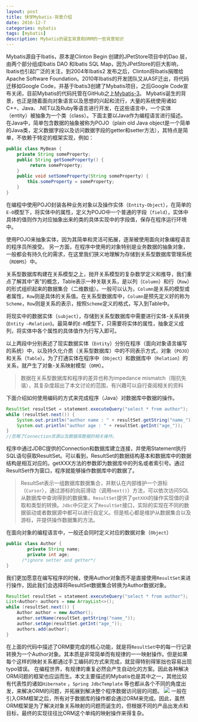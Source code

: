 ```yaml
---
layout: post
title: 快学Mybatis-背景介绍
date: 2016-12-7
categories: mybatis
tags: [mybatis]
description: Mybatis的诞生背景和ORM的一些背景知识
---
```


Mybatis源自于Ibatis，原本是Clinton Begin 创建的JPetStore项目中的Dao 层，由两个部分组成Ibatis DAO 和Ibatis SQL Map，因为JPetStore的巨大影响，Ibatis也引起广泛的关注，到2004年Ibatis2 发布之后，Clinton将Ibatis捐赠给Apache Software Foundation。2010年Ibatis的开发团队又从ASF迁出，将代码迁移如Google Code，并基于Ibatis3创建了Mybatis项目，之后Google Code宣布关闭，目前Mybatis的代码托管在GitHub之上[Mybatis-3](https://github.com/mybatis/mybatis-3)。
Mybatis诞生的背景，也正是随着面向对象语言以及思想的兴起和流行，大量的系统使用诸如C++、Java、.NET以及Ruby等语言进行开发，在这些语言中，一个实体（entity）被抽象为一个类（class）。下面主要以Java作为编程语言进行描述。
在Java中，简单包含数据的抽象被称为POJO（plain old Java object是一个简单的Java类，定义数据字段以及访问数据字段的getter和setter方法），其特点是简单，不依赖于特定的框架实现，例如：
````java
public class MyBean {
    private String someProperty;
    public String getSomeProperty() {
         return someProperty;
    }
    public void setSomeProperty(String someProperty) {
        this.someProperty = someProperty;
    }
}
````
在编程中使用POJO封装各种业务对象以及操作实体（`Entity-Object`），在简单的`E-O`模型下，将实体中的属性，定义为POJO中一个普通的字段（`field`），实体中具体的值则作为对应抽象出来的类的具体实现中的字段值，保存在程序运行环境中。

使用POJO来抽象实体，因为其简单和灵活可拓展，逐渐被使用面向对象编程语言的程序员所接受。
另一方面，在程序中使用的对象特别是业务数据的抽象对象，一般都会有持久化的需求，在这里我们狭义地理解为存储到关系型数据库管理系统（`RDBMS`）中。

关系型数据库构建在关系模型之上，抛开关系模型的复杂数学定义和推导，我们重点了解其中“表”的概念，Table表示一种关联关系，是以列（`Column`）和行（`Row`）的形式组织起来的数据集合（二维数组）。一般可以认为，`Column`是关系的模型或者属性，`Row`则是具体的关系值。在关系型数据库中，`Column`是预先定义好的称为`Scheme`，`Row`则是关系的表示，按照`Scheme`定义的格式，写入到Table中。

将现实中的数据实体（`subject`），存储到关系型数据库中需要进行实体-关系转换(`Entity –Relation`)。最简单的`E-R`模型下，只需要将实体的属性，抽象定义成列，将实体中各个属性的具体值作为行写入即可。

以上两段中分别表述了现实数据实体（`Entity`）分别在程序（面向对象语言编写的系统）中，以及持久化介质（关系型数据库）中的不同表示方式，对象（`POJO`）和关系（`Table`）。为了打通实体在程序中（`Object`）和数据库中（`Relation`）的关系，就产生了对象-关系映射模型（`ORM`）。

>数据在关系型数据库和程序的差异也称为impedance mismatch（阻抗失谐），其复杂度超出了本文讨论的范围，有兴趣可以自行查阅相关的资料

下面介绍如何使用编码的方式来完成程序（Java）对数据库中数据的操作。

````java
ResultSet resultSet = statement.executeQuery("select * from author");
while (resultSet.next()) {
	System.out.println("author name : " + resultSet.getString("name_"));
	System.out.println("author age : " + resultSet.getInt("age_"));
}
//忽略了Connection资源以及数据库数据的相关操作。
````

程序中通过JDBC提供的Connection和数据库建立连接，并使用Statement执行SQL语句获取ResultSet。可以看到，ResultSet的数据结构基本和数据库中的数据结构是相互对应的。getXXX方法的参数即为数据库中的列名或者索引号。通过ResultSet作为窗口，程序就能够操作数据库中的数据了。

>ResultSet表示一组数据库数据集合，并默认在内部维护一个游标（`Cursor`），通过游标的向前滑动（调用`next()`）方法，可以依次访问SQL从数据库中查询得到的数据集，`ResultSet`提供了`getXXX`的操作实现值的读取和类型的转换。`Jdbc`中只定义了`ResultSet`接口，实际的实现在不同的数据驱动或者数据源中都可以进行自定义。但是核心都是维护从数据集合以及游标，并提供操作数据集的方法。

在面向对象的编程语言中，一般还会同时定义对应的数据对象（`Object`）

````java
public class Author {
        private String name;
        private int age;
	  /*ignore setter and getter*/
}
````

我们更加愿意在编写程序的时候，使用Author对象而不是直接使用`ResultSet`来进行操作，因此我们会选择将ResultSet数据集合转换为Author数据对象。

````java
ResultSet resultSet = statement.executeQuery("select * from author");
List<Author> authors = new ArrayList<>();
while (resultSet.next()) {
	Author author = new Author();
	author.setName(resultSet.getString("name_"));
	author.setAge(resultSet.getInt("age_"));
	authors.add(author);
}
````

在上面的代码中描述了ORM要完成的核心功能，就是将`ResultSet`中的每一行记录转换为一个Author对象。其本质是非常简单而有规律的一一映射操作。但是如果每个这样的映射关系都通过手工编码的方式来完成，就显得特别得笨拙也容易出现typo错误。
在编程世界，有规律的重复必然会产生自动化的方案。因此各种解决ORM问题的框架也应运而生。本文主要描述的Mybatis也是其中之一，其他比较有代表性的诸如`Hibernate` ，`Spring JdbcTemplate` 等也都从各个不同的角度出发，来解决ORM的问题，并拓展到解决整个程序数据访问层的问题。
![](https://i.imgur.com/QIOdLJh.png)
一般在引入ORM框架之后，所有对于数据库的操作都会通过ORM来完成。因此，虽然ORM框架是为了解决对象关系映射的问题而诞生的，但根据不同的产品出发点和目标，最终的实现往往比ORM这个单纯的映射操作来得复杂。